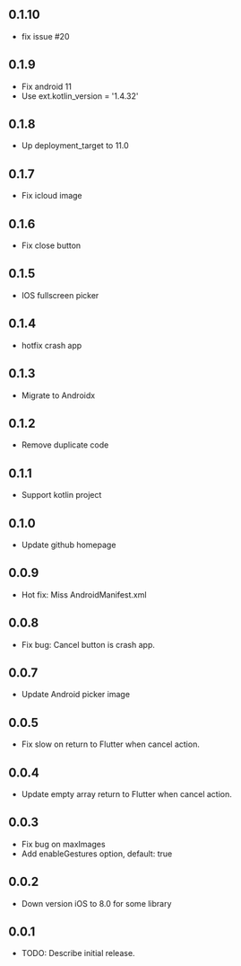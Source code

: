 ## 0.1.10
* fix issue #20

## 0.1.9

* Fix android 11
* Use ext.kotlin_version = '1.4.32'

## 0.1.8

* Up deployment_target to 11.0

## 0.1.7

* Fix icloud image

## 0.1.6

* Fix close button

## 0.1.5

* IOS fullscreen picker

## 0.1.4

* hotfix crash app

## 0.1.3

* Migrate to Androidx

## 0.1.2

* Remove duplicate code

## 0.1.1

* Support kotlin project

## 0.1.0

* Update github homepage

## 0.0.9

* Hot fix: Miss AndroidManifest.xml

## 0.0.8

* Fix bug: Cancel button is crash app.

## 0.0.7

* Update Android picker image

## 0.0.5

* Fix slow on return to Flutter when cancel action.

## 0.0.4

* Update empty array return to Flutter when cancel action.

## 0.0.3

* Fix bug on maxImages
* Add enableGestures option, default: true

## 0.0.2

* Down version iOS to 8.0 for some library

## 0.0.1

* TODO: Describe initial release.